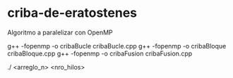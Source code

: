 # criba-de-eratostenes
Algoritmo a paralelizar con OpenMP

g++ -fopenmp -o cribaBucle cribaBucle.cpp
g++ -fopenmp -o cribaBloque cribaBloque.cpp
g++ -fopenmp -o cribaFusion cribaFusion.cpp

./<nombreCriba> <arreglo_n> <nro_hilos>
